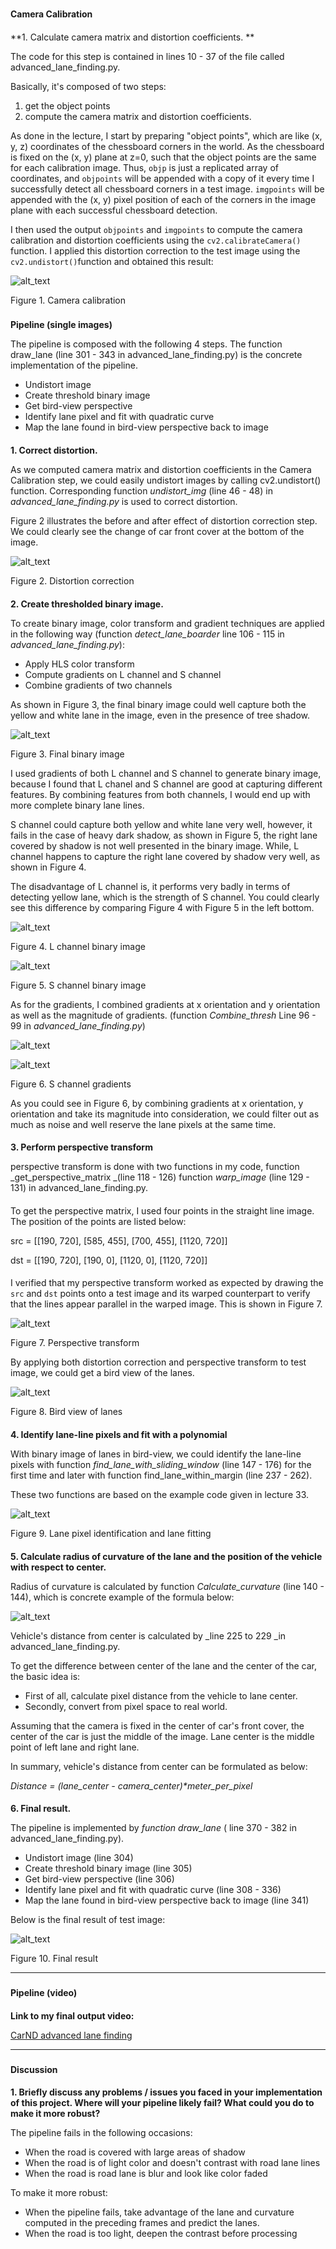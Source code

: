 ###
**Camera Calibration**

#### 
**1. Calculate camera matrix and distortion coefficients. **

The code for this step is contained in lines 10 - 37 of the file called advanced_lane_finding.py. 

Basically, it's composed of two steps:

1.  get the object points
1.  compute the camera matrix and distortion coefficients. 

As done in the lecture, I start by preparing "object points", which are like  (x, y, z) coordinates of the chessboard corners in the world. As the chessboard is fixed on the (x, y) plane at z=0, such that the object points are the same for each calibration image. Thus, `objp` is just a replicated array of coordinates, and `objpoints` will be appended with a copy of it every time I successfully detect all chessboard corners in a test image. `imgpoints` will be appended with the (x, y) pixel position of each of the corners in the image plane with each successful chessboard detection.

I then used the output `objpoints` and `imgpoints` to compute the camera calibration and distortion coefficients using the `cv2.calibrateCamera()` function. I applied this distortion correction to the test image using the `cv2.undistort()`function and obtained this result:

![alt_text](images/P40.png "image_tooltip")

Figure 1. Camera calibration


### 
**Pipeline (single images)**

The pipeline is composed with the following 4 steps. The function draw_lane (line 301 - 343 in advanced_lane_finding.py) is the concrete implementation of the pipeline.

*   Undistort image
*   Create threshold binary image
*   Get bird-view perspective
*   Identify lane pixel and fit with quadratic curve
*   Map the lane found in bird-view perspective back to image

#### 
**1. Correct distortion.**

As we computed camera matrix and distortion coefficients in the Camera Calibration step, we could easily undistort images by calling cv2.undistort() function. Corresponding function _undistort_img_ (line 46 - 48) in _advanced_lane_finding.py_ is used to correct distortion.

Figure 2 illustrates the before and after effect of distortion correction step. We could clearly see the change of car front cover at the bottom of the image.

![alt_text](images/P41.png "image_tooltip")

Figure 2. Distortion correction


#### 
**2. Create thresholded binary image.**

To create binary image, color transform and gradient techniques are applied in the following way (function _detect_lane_boarder_ line 106 - 115 in _advanced_lane_finding.py_):

*   Apply HLS color transform
*   Compute gradients on L channel and S channel
*   Combine gradients of two channels 

As shown in Figure 3, the final binary image could well capture both the yellow and white lane in the image, even in the presence of tree shadow.

![alt_text](images/P42.png "image_tooltip")

Figure 3. Final binary image 

I used gradients of both L channel and S channel to generate binary image, because I found that L chanel and S channel are good at capturing different features. By combining features from both channels, I would end up with more complete binary lane lines.

S channel could capture both yellow and white lane very well, however, it fails in the case of heavy dark shadow, as shown in Figure 5, the right lane covered by shadow is not well presented in the binary image. While, L channel happens to capture the right lane covered by shadow very well, as shown in Figure 4.

The disadvantage of L channel is, it performs very badly in terms of detecting yellow lane, which is the strength of S channel. You could clearly see this difference by comparing Figure 4 with Figure 5 in the left bottom.

![alt_text](images/P43.png "image_tooltip")

Figure 4.  L channel binary image

![alt_text](images/P44.png "image_tooltip")

Figure 5. S channel binary image

As for the gradients, I combined gradients at x orientation and y orientation as well as the magnitude of gradients. (function _Combine_thresh_ Line 96 - 99 in _advanced_lane_finding.py_)

![alt_text](images/P45.png "image_tooltip")

![alt_text](images/P46.png "image_tooltip")

Figure 6. S channel gradients

As you could see in Figure 6, by combining gradients at x orientation, y orientation and take its magnitude into consideration, we could filter out as much as noise and well reserve the lane pixels at the same time.


#### 
**3. Perform perspective transform**

perspective transform is done with two functions in my code, function _get_perspective_matrix _(line 118 - 126) function _warp_image_ (line 129 - 131) in advanced_lane_finding.py.


#### 
To get the perspective matrix, I used four points in the straight line image. The position of the points are listed below:

src = [[190, 720], [585, 455], [700, 455], [1120, 720]]

dst = [[190, 720], [190, 0], [1120, 0], [1120, 720]]


#### 
I verified that my perspective transform worked as expected by drawing the `src` and `dst` points onto a test image and its warped counterpart to verify that the lines appear parallel in the warped image. This is shown in Figure 7.

![alt_text](images/P47.png "image_tooltip")

Figure 7. Perspective transform

By applying both distortion correction and perspective transform to test image, we could get a bird view of the lanes.

![alt_text](images/P48.png "image_tooltip")

Figure 8. Bird view of lanes


#### 
**4. Identify lane-line pixels and fit with a polynomial**

With binary image of lanes in bird-view, we could identify the lane-line pixels with function _find_lane_with_sliding_window_ (line 147 - 176) for the first time and later with function find_lane_within_margin (line 237 - 262).

These two functions are based on the example code given in lecture 33.

![alt_text](images/P49.png "image_tooltip")

Figure 9. Lane pixel identification and lane fitting


#### 
**5. Calculate radius of curvature of the lane and the position of the vehicle with respect to center.**

Radius of curvature is calculated by function _Calculate_curvature_ (line 140 - 144), which is concrete example of the formula below:

![alt_text](images/P410.png "image_tooltip")

Vehicle's distance from center is calculated by _line 225 to 229 _in advanced_lane_finding.py.

To get the difference between center of the lane and the center of the car, the basic idea is:

*   First of all, calculate pixel distance from the vehicle to lane center.
*   Secondly, convert from pixel space to real world.

Assuming that the camera is fixed in the center of car's front cover, the center of the car is just the middle of the image. Lane center is the middle point of left lane and right lane.

In summary, vehicle's distance from center can be formulated as below:

_Distance = (lane_center - camera_center)*meter_per_pixel_


#### 
**6. Final result.**

The pipeline is implemented by _function draw_lane_ ( line 370 - 382 in advanced_lane_finding.py).

*   Undistort image (line 304)
*   Create threshold binary image (line 305)
*   Get bird-view perspective (line 306)
*   Identify lane pixel and fit with quadratic curve (line 308 - 336)
*   Map the lane found in bird-view perspective back to image (line 341)

Below is the final result of test image: 

![alt_text](images/P411.png "image_tooltip")

Figure 10. Final result



---



### 
**Pipeline (video)**


#### 
**Link to my final output video:**

[CarND advanced lane finding](https://youtu.be/1oao2i75GWE)



---



### 
**Discussion**


#### 
**1. Briefly discuss any problems / issues you faced in your implementation of this project. Where will your pipeline likely fail? What could you do to make it more robust?**

The pipeline fails in the following occasions:



*   When the road is covered with large areas of shadow
*   When the road is of light color and doesn't contrast with road lane lines
*   When the road is road lane is blur and look like color faded

To make it more robust:



*   When the pipeline fails, take advantage of the lane and curvature computed in the preceding frames and predict the lanes.
*   When the road is too light, deepen the contrast before processing
